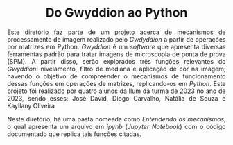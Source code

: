 <h1 align="center"> Do Gwyddion ao Python </h1>

<p align = "justify"> Este diretório faz parte de um projeto acerca de mecanismos de processamento de imagem realizado pelo <i>Gwdyddion</i> a partir de operações por matrizes em Python. <i>Gwyddion</i> é um <i>software</i> que apresenta diversas ferramentas padrão para tratar imagens de microscopia de ponta de prova (SPM). A partir disso, serão explorados três funções relevantes do <i>Gwyddion</i>: nivelamento, filtro de mediana e aplicação de cor na imagem; havendo o objetivo de compreender o mecanismos de funcionamento dessas funções em operações de matrizes, replicando-os em <i>Python</i>. Este projeto foi realizado por quatro alunos da Ilum da turma de 2023 no ano de 2023, sendo esses: José David, Diogo Carvalho, Natália de Souza e Kayllany Oliveira 
<p align = "justify"> Neste diretório, há uma pasta nomeada como <i>Entendendo os mecanismos</i>, o qual apresenta um arquivo em <i>ipynb</i> (<i>Jupyter Notebook</i>) com o código documentado que replica tais funções citadas. </p>
